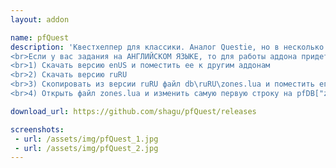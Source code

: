 ```yaml
---
layout: addon

name: pfQuest
description: 'Квестхелпер для классики. Аналог Questie, но в несколько раз лучше. Оставляет отметки на карте мира, тем самым указывая вам, куда следует бежать для выполнения того или иного задания. На данный момент интерфейс на аглийском, как автор сделает возможность перевода мы сразу же переведем.
<br>Если у вас задания на АНГЛИЙСКОМ ЯЗЫКЕ, то для работы аддона придется сделать некоторые манипуляции:
<br>1) Скачать версию enUS и поместить ее к другим аддонам
<br>2) Скачать версию ruRU
<br>3) Скопировать из версии ruRU файл db\ruRU\zones.lua и поместить его в папку со скаченным аддоном db\enUS\zones.lua, согласиться заменить
<br>4) Открыть файл zones.lua и изменить самую первую строку на pfDB["zones"]["enUS"] = {'

download_url: https://github.com/shagu/pfQuest/releases

screenshots:
 - url: /assets/img/pfQuest_1.jpg
 - url: /assets/img/pfQuest_2.jpg
---
```

